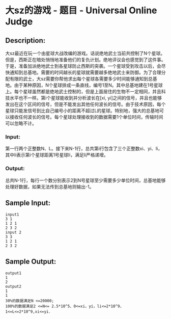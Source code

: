 # 大sz的游戏 - 题目 - Universal Online Judge

## Description: 

大sz最近在玩一个由星球大战改编的游戏。话说绝地武士当前共控制了N个星球。但是，西斯正在暗处悄悄地准备他们的复仇计划。绝地评议会也感觉到了这件事。于是，准备加派绝地武士到各星球防止西斯的突袭。一个星球受到攻击以后，会尽快通知到总基地。需要的时间越长的星球就需要越多绝地武士来防御。为了合理分配有限的武士，大sz需要你帮他求出每个星球各需要多少时间能够通知到总基地。由于某种原因，N个星球排成一条直线，编号1至N。其中总基地建在1号星球上。每个星球虽然都是绝地武士控制的，但是上面居住的生物不一定相同，并且科技水平也不一样。第i个星球能收到并分析波长在[xi, yi]之间的信号，并且也能够发出在这个区间的信号，但是不能发出其他任何波长的信号。由于技术原因，每个星球只能发信号到比自己编号小的距离不超过L的星球。特别地，强大的总基地可以接收任何波长的信号。每个星球处理接收到的数据需要1个单位时间，传输时间可以忽略不计。

### Input: 

第一行两个正整数N、L。接下来N-1行，总共第i行包含了三个正整数xi、yi、li，其中li表示第i个星球距离1号星球li，满足li严格递增。

### Output: 

总共N-1行，每行一个数分别表示2到N号星球至少需要多少单位时间，总基地能够处理好数据，如果无法传到总基地则输出-1。


## Sample Input: 
```
input1
3 1
1 2 1
2 3 2
input 2
3 3
1 2 1
2 3 2
```

## Sample Output: 
```
output1
1
2
output2
1
1
30%的数据满足N <=20000; 
100%的数据满足2 <=N<= 2.5*10^5、0<=xi，yi，li<=2*10^9，1<=L<=2*10^9,xi<=yi． 

```
